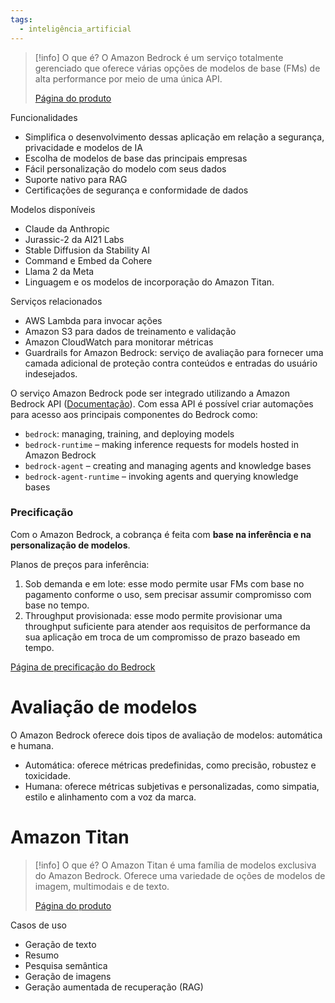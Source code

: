 ```yaml
---
tags:
  - inteligência_artificial
---
```

> [!info] O que é?
> O Amazon Bedrock é um serviço totalmente gerenciado que oferece várias opções de modelos de base (FMs) de alta performance por meio de uma única API.
> 
> [Página do produto](https://aws.amazon.com/pt/bedrock/)

Funcionalidades

- Simplifica o desenvolvimento dessas aplicação em relação a segurança, privacidade e modelos de IA
- Escolha de modelos de base das principais empresas
- Fácil personalização do modelo com seus dados
- Suporte nativo para RAG
- Certificações de segurança e conformidade de dados

Modelos disponíveis

- Claude da Anthropic
- Jurassic-2 da AI21 Labs
- Stable Diffusion da Stability AI
- Command e Embed da Cohere
- Llama 2 da Meta
- Linguagem e os modelos de incorporação do Amazon Titan.

Serviços relacionados

- AWS Lambda para invocar ações
- Amazon S3 para dados de treinamento e validação
- Amazon CloudWatch para monitorar métricas
- Guardrails for Amazon Bedrock: serviço de avaliação para fornecer uma camada adicional de proteção contra conteúdos e entradas do usuário indesejados.

O serviço Amazon Bedrock pode ser integrado utilizando a Amazon Bedrock API ([Documentação](https://docs.aws.amazon.com/bedrock/latest/APIReference/welcome.html)). Com essa API é possível criar automações para acesso aos principais componentes do Bedrock como:
- `bedrock`: managing, training, and deploying models
- `bedrock-runtime` – making inference requests for models hosted in Amazon Bedrock
- `bedrock-agent` – creating and managing agents and knowledge bases
- `bedrock-agent-runtime` – invoking agents and querying knowledge bases

### Precificação

Com o Amazon Bedrock, a cobrança é feita com **base na inferência e na personalização de modelos**. 

Planos de preços para inferência: 
1. Sob demanda e em lote: esse modo permite usar FMs com base no pagamento conforme o uso, sem precisar assumir compromisso com base no tempo. 
2. Throughput provisionada: esse modo permite provisionar uma throughput suficiente para atender aos requisitos de performance da sua aplicação em troca de um compromisso de prazo baseado em tempo.

[Página de precificação do Bedrock](https://aws.amazon.com/pt/bedrock/pricing/)

# Avaliação de modelos

O Amazon Bedrock oferece dois tipos de avaliação de modelos: automática e humana.

- Automática: oferece métricas predefinidas, como precisão, robustez e toxicidade.
- Humana: oferece métricas subjetivas e personalizadas, como simpatia, estilo e alinhamento com a voz da marca.
# Amazon Titan

> [!info] O que é?
> O Amazon Titan é uma família de modelos exclusiva do Amazon Bedrock.
> Oferece uma variedade de oções de modelos de imagem, multimodais e de texto.
> 
> [Página do produto](https://aws.amazon.com/pt/bedrock/titan)

Casos de uso

- Geração de texto
- Resumo
- Pesquisa semântica
- Geração de imagens
- Geração aumentada de recuperação (RAG)


